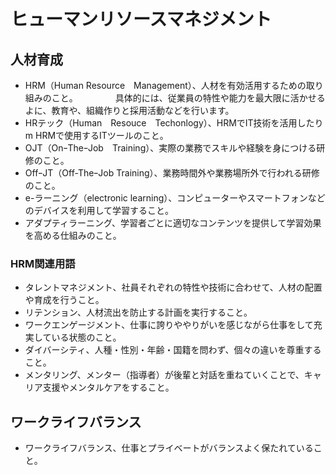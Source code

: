 # ヒューマンリソースマネジメント
## 人材育成
- HRM（Human Resource　Management）、人材を有効活用するための取り組みのこと。
　　　　具体的には、従業員の特性や能力を最大限に活かせるよに、教育や、組織作りと採用活動などを行います。
- HRテック（Human　Resouce　Techonlogy）、HRMでIT技術を活用したりm HRMで使用するITツールのこと。
- OJT（OnｰTheｰJob　Training）、実際の業務でスキルや経験を身につける研修のこと。
- OffｰJT（Off-TheｰJob Training）、業務時間外や業務場所外で行われる研修のこと。
- e-ラーニング（electronic learning）、コンピューターやスマートフォンなどのデバイスを利用して学習すること。
- アダプティラーニング、学習者ごとに適切なコンテンツを提供して学習効果を高める仕組みのこと。
  

### HRM関連用語 
- タレントマネジメント、社員それぞれの特性や技術に合わせて、人材の配置や育成を行うこと。
- リテンション、人材流出を防止する計画を実行すること。
- ワークエンゲージメント、仕事に誇りややりがいを感じながら仕事をして充実している状態のこと。
- ダイバーシティ、人種・性別・年齢・国籍を問わず、個々の違いを尊重すること。
- メンタリング、メンター（指導者）が後輩と対話を重ねていくことで、キャリア支援やメンタルケアをすること。

## ワークライフバランス
- ワークライフバランス、仕事とプライベートがバランスよく保たれていること。
